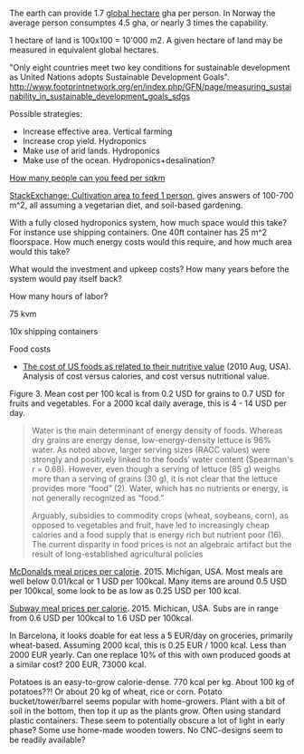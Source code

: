 
The earth can provide 1.7 [global hectare](https://en.wikipedia.org/wiki/Global_hectare) gha per person.
In Norway the average person consumptes 4.5 gha, or nearly 3 times the capability.

1 hectare of land is 100x100 = 10'000 m2. A given hectare of land may be measured in equivalent global hectares.

"Only eight countries meet two key conditions for sustainable development as United Nations adopts Sustainable Development Goals".
http://www.footprintnetwork.org/en/index.php/GFN/page/measuring_sustainability_in_sustainable_development_goals_sdgs

Possible strategies:

* Increase effective area. Vertical farming
* Increase crop yield. Hydroponics
* Make use of arid lands. Hydroponics
* Make use of the ocean. Hydroponics+desalination?

[How many people can you feed per sqkm](http://worldbuilding.stackexchange.com/questions/9582/how-many-people-can-you-feed-per-square-kilometer-of-farmland)


[StackExchange: Cultivation area to feed 1 person](http://gardening.stackexchange.com/questions/1433/how-large-a-cultivation-area-to-feed-one-person),
gives answers of 100-700 m^2, all assuming a vegetarian diet, and soil-based gardening.



With a fully closed hydroponics system, how much space would this take?
For instance use shipping containers. One 40ft container has 25 m^2 floorspace.
How much energy costs would this require, and how much area would this take?

What would the investment and upkeep costs?
How many years before the system would pay itself back?

How many hours of labor?

75 kvm

10x shipping containers


Food costs 

* [The cost of US foods as related to their nutritive value](https://www.ncbi.nlm.nih.gov/pmc/articles/PMC2954450) (2010 Aug, USA).
Analysis of cost versus calories, and cost versus nutritional value.

Figure 3.
Mean cost per 100 kcal is from 0.2 USD for grains to 0.7 USD for fruits and vegetables.
For a 2000 kcal daily average, this is 4 - 14 USD per day.

> Water is the main determinant of energy density of foods.
> Whereas dry grains are energy dense, low-energy-density lettuce is 96% water.
> As noted above, larger serving sizes (RACC values) were strongly and positively
> linked to the foods’ water content (Spearman's r = 0.68).
> However, even though a serving of lettuce (85 g) weighs more than a serving of grains (30 g),
> it is not clear that the lettuce provides more “food” (2).
> Water, which has no nutrients or energy, is not generally recognized as “food.”
> 
>  Arguably, subsidies to commodity crops (wheat, soybeans, corn), as opposed to vegetables and fruit,
> have led to increasingly cheap calories and a food supply that is energy rich but nutrient poor (16).
> The current disparity in food prices is not an algebraic artifact but the result of long-established agricultural policies

[McDonalds meal prices per calorie](http://www.datadriventhoughts.com/2015/06/23/mcdonalds-menu-items-price-per-calorie-which-item-gives-you-the-most-calories-for-your-money). 2015. Michigan, USA.
Most meals are well below 0.01/kcal or 1 USD per 100kcal.
Many items are around 0.5 USD per 100kcal,
some look to be as low as 0.25 USD per 100 kcal.

[Subway meal prices per calorie](http://www.datadriventhoughts.com/2015/07/05/subway-menu-items-price-per-calorie-which-item-gives-you-the-most-calories-for-your-money/). 2015. Michican, USA.
Subs are in range from 0.6 USD per 100kcal to 1.6 USD per 100kcal. 

In Barcelona, it looks doable for eat less a 5 EUR/day on groceries, primarily wheat-based.
Assuming 2000 kcal, this is 0.25 EUR / 1000 kcal. Less than 2000 EUR yearly.
Can one replace 10% of this with own produced goods at a similar cost? 200 EUR, 73000 kcal.

Potatoes is an easy-to-grow calorie-dense. 770 kcal per kg. About 100 kg of potatoes??!
Or about 20 kg of wheat, rice or corn.
Potato bucket/tower/barrel seems popular with home-growers.
Plant with a bit of soil in the bottom, then top it up as the plants grow.
Often using standard plastic containers. These seem to potentially obscure a lot of light in early phase? 
Some use home-made wooden towers. No CNC-designs seem to be readily available?

